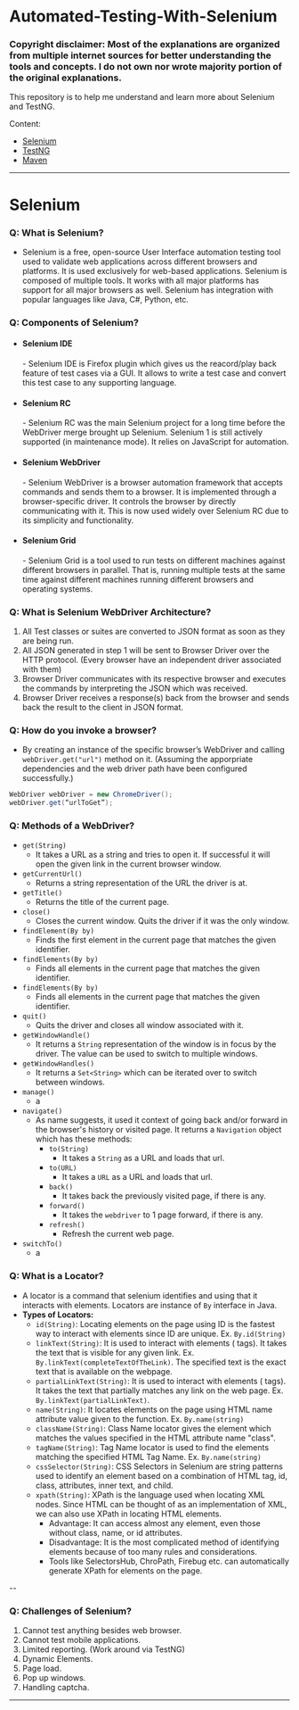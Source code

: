 # Automated-Testing-With-Selenium

### Copyright disclaimer: Most of the explanations are organized from multiple internet sources for better understanding the tools and concepts. I do not own nor wrote majority portion of the original explanations.

This repository is to help me understand and learn more about Selenium and TestNG.

Content:
* [Selenium](#Selenium)
* [TestNG](#TestNG)
* [Maven](#Maven)


---

# Selenium

### Q: What is Selenium?
 - Selenium is a free, open-source User Interface automation testing tool used to validate web applications across different 
browsers and platforms. It is used exclusively for web-based applications. Selenium is composed of multiple tools. 
It works with all major platforms has support for all major browsers as well. Selenium has integration with popular 
languages like Java, C#, Python, etc.

### Q: Components of Selenium?
 - <h4>Selenium IDE</h4>
    - Selenium IDE is Firefox plugin which gives us the reacord/play back feature of test cases via a GUI. It allows to write 
    a test case and convert this test case to any supporting language.
 - <h4>Selenium RC</h4>
    - Selenium RC was the main Selenium project for a long time before the WebDriver merge brought up Selenium. Selenium
      1 is still actively supported (in maintenance mode). It relies on JavaScript for automation.
 - <h4>Selenium WebDriver</h4>
    - Selenium WebDriver is a browser automation framework that accepts commands and sends them to a browser. It is 
      implemented through a browser-specific driver. It controls the browser by directly communicating with it. This is 
      now used widely over Selenium RC due to its simplicity and functionality.
 - <h4>Selenium Grid</h4>
    - Selenium Grid is a tool used to run tests on different machines against different browsers in parallel. That is, 
      running multiple tests at the same time against different machines running different browsers and operating systems.

### Q: What is Selenium WebDriver Architecture?
1. All Test classes or suites are converted to JSON format as soon as they are being run.
2. All JSON generated in step 1 will be sent to Browser Driver over the HTTP protocol. (Every browser have an independent driver associated with them)
3. Browser Driver communicates with its respective browser and executes the commands by interpreting the JSON which was received.
4. Browser Driver receives a response(s) back from the browser and sends back the result to the client in JSON format.

### Q: How do you invoke a browser?
 - By creating an instance of the specific browser’s WebDriver and calling <code>webDriver.get("url")</code> method on it. 
(Assuming the apporpriate dependencies and the web driver path have been configured successfully.)
```java
WebDriver webDriver = new ChromeDriver();
webDriver.get(“urlToGet”);
```

### Q: Methods of a WebDriver?
 - ```get(String)```
    - It takes a URL as a string and tries to open it. If successful it will open the given link in the current browser 
      window.
 - ```getCurrentUrl()```
    - Returns a string representation of the URL the driver is at.
 - ```getTitle()```
    - Returns the title of the current page.
 - ```close()```
    - Closes the current window. Quits the driver if it was the only window.
 - ```findElement(By by)```
    - Finds the first element in the current page that matches the given identifier.
 - ```findElements(By by)```
    - Finds all elements in the current page that matches the given identifier.
 - ```findElements(By by)```
    - Finds all elements in the current page that matches the given identifier.
 - ```quit()```
   - Quits the driver and closes all window associated with it.
 - ```getWindowHandle()```
   - It returns a ```String``` representation of the window is in focus by the driver. The value can be used to switch to multiple windows.
 - ```getWindowHandles()```
   - It returns a ```Set<String>``` which can be iterated over to switch between windows.
 - ```manage()```
   - a 
 - ```navigate()```
   - As name suggests, it used it context of going back and/or forward in the browser's history or visited page. It returns
   a ```Navigation``` object which has these methods:
     - ```to(String)```
         - It takes a ```String``` as a URL and loads that url.
     - ```to(URL)```
         - It takes a ```URL``` as a URL and loads that url.
     - ```back()```
         - It takes back the previously visited page, if there is any.
     - ```forward()```
         - It takes the ```webdriver``` to 1 page forward, if there is any.
     - ```refresh()```
         - Refresh the current web page.
 - ```switchTo()```
   - a

### Q: What is a Locator?
 - A locator is a command that selenium identifies and using that it interacts with elements. Locators are instance of ```By```
   interface in Java.
 - <b>Types of Locators:</b>
    - ```id(String)```: Locating elements on the page using ID is the fastest way to interact with elements since ID are 
      unique. Ex. ```By.id(String)```
    - ```linkText(String)```: It is used to interact with elements (<a> tags). It takes the text that is visible for any
      given link. Ex. ```By.linkText(completeTextOfTheLink)```. The specified text is the exact text that is available on
      the webpage.
    - ```partialLinkText(String)```: It is used to interact with elements (<a> tags). It takes the text that partially matches
      any link on the web page. Ex. ```By.linkText(partialLinkText)```.
    - ```name(String)```: It locates elements on the page using HTML name attribute value given to the function. Ex. ```By.name(string)```
    - ```className(String)```: Class Name locator gives the element which matches the values specified in the HTML attribute
      name "class".
    - ```tagName(String)```: Tag Name locator is used to find the elements matching the specified HTML Tag Name. Ex. ```By.name(string)```
    - ```cssSelector(String)```: CSS Selectors in Selenium are string patterns used to identify an element based on a 
      combination of HTML tag, id, class, attributes, inner text, and child.
    - ```xpath(String)```: XPath is the language used when locating XML nodes. Since HTML can be thought of as an 
      implementation of XML, we can also use XPath in locating HTML elements.
        - Advantage: It can access almost any element, even those without class, name, or id attributes.
        - Disadvantage: It is the most complicated method of identifying elements because of too many rules and 
          considerations.
        - Tools like SelectorsHub, ChroPath, Firebug etc. can automatically generate XPath for elements on the page.

--

### Q: Challenges of Selenium?
1. Cannot test anything besides web browser.
2. Cannot test mobile applications.
3. Limited reporting. (Work around via TestNG)
4. Dynamic Elements.
5. Page load.
6. Pop up windows.
7. Handling captcha.

---

